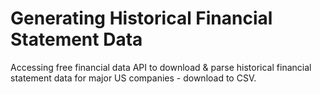 # Generating Historical Financial Statement Data
Accessing free financial data API to download & parse historical financial statement data for major US companies - download to CSV.
